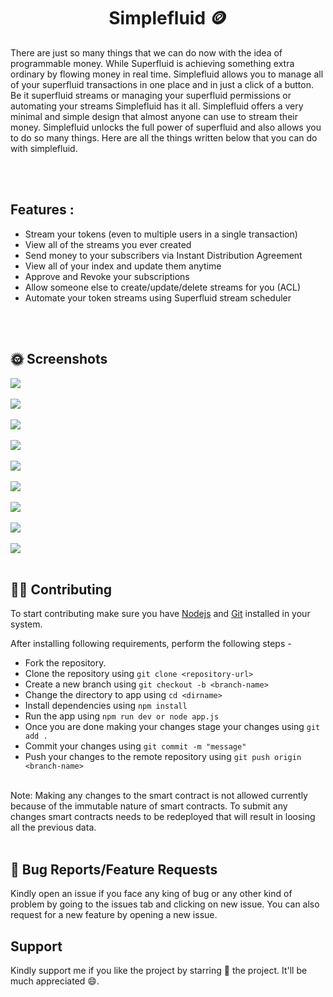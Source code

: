 <h1 align = "center">Simplefluid 🪙</h1>


There are just so many things that we can do now with the idea of programmable money. While Superfluid is achieving something extra ordinary by flowing money in real time. Simplefluid allows you to manage all of your superfluid transactions in one place and in just a click of a button. Be it superfluid streams or managing your superfluid permissions or automating your streams Simplefluid has it all. Simplefluid offers a very minimal and simple design that almost anyone can use to stream their money. Simplefluid unlocks the full power of superfluid and also allows you to do so many things. Here are all the things written below that you can do with simplefluid.

<br />
<br />

## Features :



<ul>
<li>Stream your tokens (even to multiple users in a single transaction)</li>
<li>View all of the streams you ever created</li>
<li>Send money to your subscribers via Instant Distribution Agreement</li>
<li>View all of your index and update them anytime</li>
<li>Approve and Revoke your subscriptions</li>
<li>Allow someone else to create/update/delete streams for you (ACL)</li>
<li>Automate your token streams using Superfluid stream scheduler</li>
</ul>


<br />
<br />

## 🌞 Screenshots

<img src="https://firebasestorage.googleapis.com/v0/b/fir-tutorial-e6644.appspot.com/o/simplefluid-screenshots%2FScreenshot1.png?alt=media&token=564afad2-2c25-4493-8252-8f1ef395915f" align="center"/>

<br />
<br />


<img src = "https://github.com/VaibhavArora19/Simplefluid/frontend/public/Screenshot2.png" align = "center" />

<br />
<br />

<img src = "https://github.com/VaibhavArora19/Simplefluid/frontend/public/Screenshot3.png" align = "center" />

<br />
<br />

<img src = "https://github.com/VaibhavArora19/Simplefluid/frontend/public/Screenshot4.png" align = "center" />

<br />
<br />

<img src = "https://github.com/VaibhavArora19/Simplefluid/frontend/public/Screenshot5.png" align = "center" />

<br />
<br />

<img src = "https://github.com/VaibhavArora19/Simplefluid/frontend/public/Screenshot6.png" align = "center" />

<br />
<br />

<img src = "https://github.com/VaibhavArora19/Simplefluid/frontend/public/Screenshot7.png" align = "center" />

<br />
<br />

<img src = "https://github.com/VaibhavArora19/Simplefluid/frontend/public/Screenshot8.png" align = "center" />

<br />
<br />

<img src = "https://github.com/VaibhavArora19/Simplefluid/frontend/public/Screenshot9.png" align = "center" />

<br />
<br />

## 👩‍🔧 Contributing

To start contributing make sure you have <a href = "https://nodejs.org/en/download/">Nodejs</a> and <a href = "https://git-scm.com/">Git</a> installed in your system.

 After installing following requirements, perform the following steps -

 - Fork the repository.
 - Clone the repository using `git clone <repository-url>`
 - Create a new branch using `git checkout -b <branch-name>`
 - Change the directory to app using `cd <dirname>`
 - Install dependencies using `npm install`
 - Run the app using `npm run dev or node app.js`
 - Once you are done making your changes stage your changes using `git add .`
 - Commit your changes using `git commit -m "message"`
 - Push your changes to the remote repository using `git push origin <branch-name>`


<br />
Note: Making any changes to the smart contract is not allowed currently because of the immutable nature of smart contracts. To submit any changes smart contracts needs to be redeployed that will result in loosing all the previous data.

<br/>
<br/>

## 🤔 Bug Reports/Feature Requests

Kindly open an issue if you face any king of bug or any other kind of problem by going to the issues tab and clicking on new issue. You can also request for a new feature by opening a new issue.

## Support

Kindly support me if you like the project by starring 🌟 the project. It'll be much appreciated 😄.
